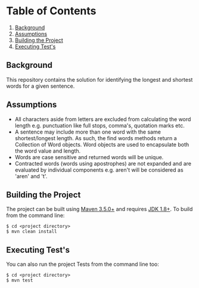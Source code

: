 # Table of Contents

1. [Background](#background)
2. [Assumptions](#assumptions)
2. [Building the Project](#building-the-project)
2. [Executing Test's](#executing-tests)

## Background
This repository contains the solution for identifying the longest and shortest words for a given sentence.

## Assumptions
- All characters aside from letters are excluded from calculating the word length e.g. punctuation like full stops, comma's, quotation marks etc.
- A sentence may include more than one word with the same shortest/longest length. As such, the find words methods return a Collection of Word objects. Word objects are used to encapsulate both the word value and length.
- Words are case sensitive and returned words will be unique.
- Contracted words (words using apostrophes) are not expanded and are evaluated by individual components e.g. aren't will be considered as 'aren' and 't'.

## Building the Project
The project can be built using [Maven 3.5.0+](https://maven.apache.org/run-maven/index.html) and requires [JDK 1.8+](https://www.oracle.com/java/technologies/javase-jdk8-downloads.html). To build from the command line:
```
$ cd <project directory>
$ mvn clean install
```

## Executing Test's
You can also run the project Tests from the command line too:
```
$ cd <project directory>
$ mvn test
```

